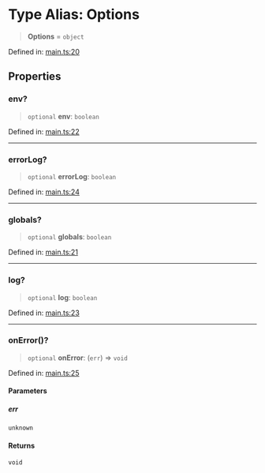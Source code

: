 # Type Alias: Options

> **Options** = `object`

Defined in: [main.ts:20](https://github.com/kaibun/appwrite-fn-router/blob/9616e61c1f34335765f26e66e2bf8c0469d73023/src/main.ts#L20)

## Properties

### env?

> `optional` **env**: `boolean`

Defined in: [main.ts:22](https://github.com/kaibun/appwrite-fn-router/blob/9616e61c1f34335765f26e66e2bf8c0469d73023/src/main.ts#L22)

***

### errorLog?

> `optional` **errorLog**: `boolean`

Defined in: [main.ts:24](https://github.com/kaibun/appwrite-fn-router/blob/9616e61c1f34335765f26e66e2bf8c0469d73023/src/main.ts#L24)

***

### globals?

> `optional` **globals**: `boolean`

Defined in: [main.ts:21](https://github.com/kaibun/appwrite-fn-router/blob/9616e61c1f34335765f26e66e2bf8c0469d73023/src/main.ts#L21)

***

### log?

> `optional` **log**: `boolean`

Defined in: [main.ts:23](https://github.com/kaibun/appwrite-fn-router/blob/9616e61c1f34335765f26e66e2bf8c0469d73023/src/main.ts#L23)

***

### onError()?

> `optional` **onError**: (`err`) => `void`

Defined in: [main.ts:25](https://github.com/kaibun/appwrite-fn-router/blob/9616e61c1f34335765f26e66e2bf8c0469d73023/src/main.ts#L25)

#### Parameters

##### err

`unknown`

#### Returns

`void`
